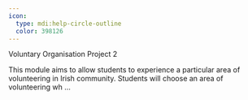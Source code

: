 ```yaml
---
icon:
  type: mdi:help-circle-outline
  color: 398126
---
```

Voluntary Organisation Project 2

This module aims to allow students to experience a particular area of volunteering in Irish community. Students will choose an area of volunteering wh ... 
